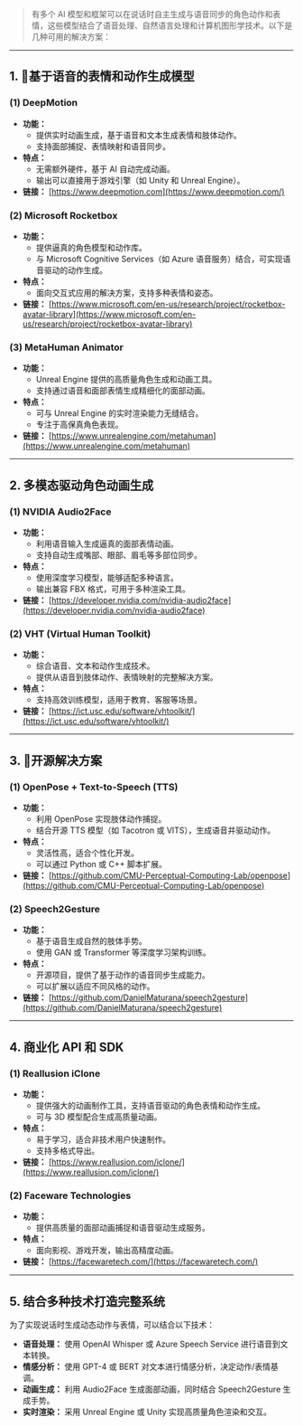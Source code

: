 > 有多个 AI 模型和框架可以在说话时自主生成与语音同步的角色动作和表情，这些模型结合了语音处理、自然语言处理和计算机图形学技术。以下是几种可用的解决方案：

---

## **1. 🌟基于语音的表情和动作生成模型**

### **(1) DeepMotion**

- **功能：**
    - 提供实时动画生成，基于语音和文本生成表情和肢体动作。
    - 支持面部捕捉、表情映射和语音同步。
- **特点：**
    - 无需额外硬件，基于 AI 自动完成动画。
    - 输出可以直接用于游戏引擎（如 Unity 和 Unreal Engine）。
- **链接：** [https://www.deepmotion.com](https://www.deepmotion.com/)

### **(2) Microsoft Rocketbox**

- **功能：**
    - 提供逼真的角色模型和动作库。
    - 与 Microsoft Cognitive Services（如 Azure 语音服务）结合，可实现语音驱动的动作生成。
- **特点：**
    - 面向交互式应用的解决方案，支持多种表情和姿态。
- **链接：** [https://www.microsoft.com/en-us/research/project/rocketbox-avatar-library](https://www.microsoft.com/en-us/research/project/rocketbox-avatar-library)

### **(3) MetaHuman Animator**

- **功能：**
    - Unreal Engine 提供的高质量角色生成和动画工具。
    - 支持通过语音和面部表情生成精细化的面部动画。
- **特点：**
    - 可与 Unreal Engine 的实时渲染能力无缝结合。
    - 专注于高保真角色表现。
- **链接：** [https://www.unrealengine.com/metahuman](https://www.unrealengine.com/metahuman)

---

## **2. 多模态驱动角色动画生成**

### **(1) NVIDIA Audio2Face**

- **功能：**
    - 利用语音输入生成逼真的面部表情动画。
    - 支持自动生成嘴部、眼部、眉毛等多部位同步。
- **特点：**
    - 使用深度学习模型，能够适配多种语言。
    - 输出兼容 FBX 格式，可用于多种渲染工具。
- **链接：** [https://developer.nvidia.com/nvidia-audio2face](https://developer.nvidia.com/nvidia-audio2face)

### **(2) VHT (Virtual Human Toolkit)**

- **功能：**
    - 综合语音、文本和动作生成技术。
    - 提供从语音到肢体动作、表情映射的完整解决方案。
- **特点：**
    - 支持高效训练模型，适用于教育、客服等场景。
- **链接：** [https://ict.usc.edu/software/vhtoolkit/](https://ict.usc.edu/software/vhtoolkit/)

---

## **3. 🌟开源解决方案**

### **(1) OpenPose + Text-to-Speech (TTS)**

- **功能：**
    - 利用 OpenPose 实现肢体动作捕捉。
    - 结合开源 TTS 模型（如 Tacotron 或 VITS），生成语音并驱动动作。
- **特点：**
    - 灵活性高，适合个性化开发。
    - 可以通过 Python 或 C++ 脚本扩展。
- **链接：** [https://github.com/CMU-Perceptual-Computing-Lab/openpose](https://github.com/CMU-Perceptual-Computing-Lab/openpose)

### **(2) Speech2Gesture**

- **功能：**
    - 基于语音生成自然的肢体手势。
    - 使用 GAN 或 Transformer 等深度学习架构训练。
- **特点：**
    - 开源项目，提供了基于动作的语音同步生成能力。
    - 可以扩展以适应不同风格的动作。
- **链接：** [https://github.com/DanielMaturana/speech2gesture](https://github.com/DanielMaturana/speech2gesture)

---

## **4. 商业化 API 和 SDK**

### **(1) Reallusion iClone**

- **功能：**
    - 提供强大的动画制作工具，支持语音驱动的角色表情和动作生成。
    - 可与 3D 模型配合生成高质量动画。
- **特点：**
    - 易于学习，适合非技术用户快速制作。
    - 支持多格式导出。
- **链接：** [https://www.reallusion.com/iclone/](https://www.reallusion.com/iclone/)

### **(2) Faceware Technologies**

- **功能：**
    - 提供高质量的面部动画捕捉和语音驱动生成服务。
- **特点：**
    - 面向影视、游戏开发，输出高精度动画。
- **链接：** [https://facewaretech.com/](https://facewaretech.com/)

---

## **5. 结合多种技术打造完整系统**

为了实现说话时生成动态动作与表情，可以结合以下技术：

- **语音处理：** 使用 OpenAI Whisper 或 Azure Speech Service 进行语音到文本转换。
- **情感分析：** 使用 GPT-4 或 BERT 对文本进行情感分析，决定动作/表情基调。
- **动画生成：** 利用 Audio2Face 生成面部动画，同时结合 Speech2Gesture 生成手势。
- **实时渲染：** 采用 Unreal Engine 或 Unity 实现高质量角色渲染和交互。
